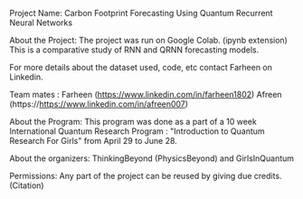 Project Name: 
Carbon Footprint Forecasting Using Quantum Recurrent Neural Networks

About the Project:
The project was run on Google Colab. (ipynb extension)
This is a comparative study of RNN and QRNN forecasting models.

For more details about the dataset used, code, etc contact Farheen on Linkedin. 

Team mates : 
Farheen (https://www.linkedin.com/in/farheen1802)
Afreen (https://https://www.linkedin.com/in/afreen007)

About the Program:
This program was done as a part of a 10 week International Quantum Research Program : "Introduction to Quantum Research For Girls" from April 29 to June 28.

About the organizers:
ThinkingBeyond (PhysicsBeyond) and GirlsInQuantum

Permissions:
Any part of the project can be reused by giving due credits. (Citation)
